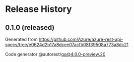 # Release History

## 0.1.0 (released)

Generated from https://github.com/Azure/azure-rest-api-specs/tree/e0624d2b17a8dcee07acfb08f39508a773a8dc21

Code generator @autorest/go@4.0.0-preview.20
